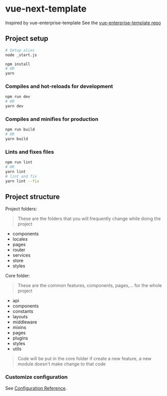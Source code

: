 # vue-next-template

Inspired by vue-enterprise-template
See the [vue-enterprise-template repo](https://github.com/chrisvfritz/vue-enterprise-boilerplate)

## Project setup

``` bash
# Setup alias
node _start.js

npm install
# OR
yarn
```

### Compiles and hot-reloads for development

``` bash
npm run dev
# OR
yarn dev
```

### Compiles and minifies for production

``` bash
npm run build
# OR
yarn build
```

### Lints and fixes files

``` bash
npm run lint
# OR
yarn lint
# lint and fix
yarn lint --fix
```

## Project structure

Project folders:
> These are the folders that you will frequently change while doing the project
- components
- locales
- pages
- router
- services
- store
- styles

Core folder:
> These are the common features, components, pages,... for the whole project
- api
- components
- constants
- layouts
- middleware
- mixins
- pages
- plugins
- styles
- utils

>Code will be put in the core folder if create a new feature, a new module doesn't make change to that code


### Customize configuration

See [Configuration Reference](https://cli.vuejs.org/config/).
